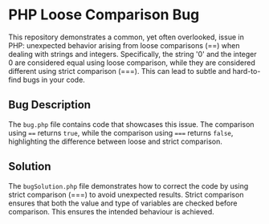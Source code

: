 # PHP Loose Comparison Bug

This repository demonstrates a common, yet often overlooked, issue in PHP: unexpected behavior arising from loose comparisons (==) when dealing with strings and integers. Specifically, the string '0' and the integer 0 are considered equal using loose comparison, while they are considered different using strict comparison (===). This can lead to subtle and hard-to-find bugs in your code.

## Bug Description
The `bug.php` file contains code that showcases this issue. The comparison using `==` returns `true`, while the comparison using `===` returns `false`, highlighting the difference between loose and strict comparison.

## Solution
The `bugSolution.php` file demonstrates how to correct the code by using strict comparison (===) to avoid unexpected results.  Strict comparison ensures that both the value and type of variables are checked before comparison.  This ensures the intended behaviour is achieved.
